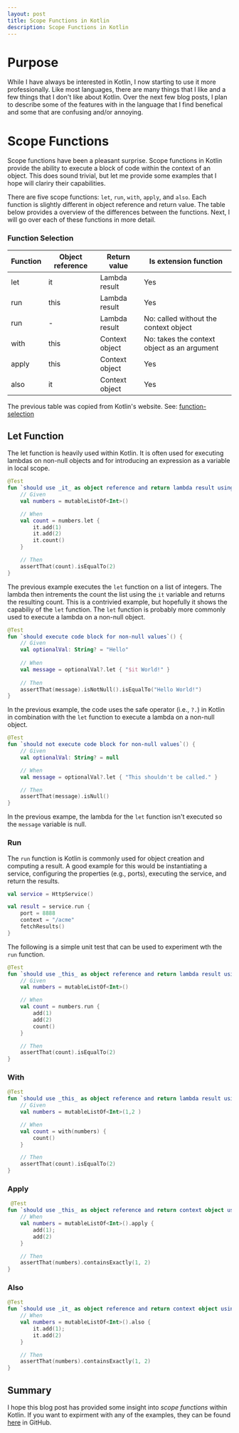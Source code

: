 ```yaml
---
layout: post
title: Scope Functions in Kotlin
description: Scope Functions in Kotlin
---
```

# Purpose

While I have always be interested in Kotlin, I now starting to use it more professionally. Like most languages, there are many things that I like and a few things that I don't like about Kotlin. Over the next few blog posts, I plan to describe some of the features with in the language that I find benefical and some that are confusing and/or annoying.  

# Scope Functions

Scope functions have been a pleasant surprise. Scope functions in Kotlin provide the ability to execute a block of code within the context of an object. This does sound trivial, but let me provide some examples that I hope will clariry their capabilities. 

There are five scope functions: `let`, `run`, `with`, `apply`, and `also`. Each function is slightly different in object reference and return value. The table below provides a overview of the differences between the functions. Next, I will go over each of these functions in more detail.

### Function Selection 

|Function	| Object reference | Return value   | Is extension function
|-----------|------------------|----------------|----------------------
| let       | it               | Lambda result  | Yes 
| run       | this             | Lambda result  | Yes
| run       | -                | Lambda result  | No: called without the context object
| with      | this             | Context object | No: takes the context object as an argument
| apply     | this             | Context object | Yes
| also      | it               | Context object | Yes

The previous table was copied from Kotlin's website. See: [function-selection](https://kotlinlang.org/docs/reference/scope-functions.html#function-selection)

## Let Function

The let function is heavily used within Kotlin. It is often used for executing lambdas on non-null objects and for introducing an expression as a variable in local scope. 


```kotlin
@Test
fun `should use _it_ as object reference and return lambda result using _let_ function`() {
    // Given
    val numbers = mutableListOf<Int>()

    // When
    val count = numbers.let {
        it.add(1)
        it.add(2)
        it.count()
    }

    // Then
    assertThat(count).isEqualTo(2)
}
```

The previous example executes the `let` function on a list of integers. The lambda then intrements the count the list using the `it` variable and returns the resulting count. This is a contrivied example, but hopefully it shows the capabiliy of the `let` function.  The `let` function is probably more commonly used to execute a lambda on a non-null object.

```kotlin
@Test
fun `should execute code block for non-null values`() {
    // Given 
    val optionalVal: String? = "Hello"
    
    // When
    val message = optionalVal?.let { "$it World!" }
    
    // Then
    assertThat(message).isNotNull().isEqualTo("Hello World!")
}
```

In the previous example, the code uses the safe operator (i.e., `?.`) in Kotlin in combination with the `let` function to execute a lambda on a non-null object.

```kotlin
@Test
fun `should not execute code block for non-null values`() {
    // Given 
    val optionalVal: String? = null

    // When
    val message = optionalVal?.let { "This shouldn't be called." }

    // Then
    assertThat(message).isNull()
}
```

In the previous exampe, the lambda for the `let` function isn't executed so the `message` variable is null. 


### Run

The `run` function is Kotlin is commonly used for object creation and computing a result. A good example for this would be instantiating a service, configuring the properties (e.g., ports), executing the service, and return the results.

```kotlin
val service = HttpService()

val result = service.run {
    port = 8888
    context = "/acme"
    fetchResults()
}
```

The following is a simple unit test that can be used to experiment wth the `run` function.

```kotlin
@Test
fun `should use _this_ as object reference and return lambda result using _run_ function`() {
    // Given
    val numbers = mutableListOf<Int>()

    // When
    val count = numbers.run {
        add(1)
        add(2)
        count()
    }

    // Then
    assertThat(count).isEqualTo(2)
}
```


### With

```kotlin
@Test
fun `should use _this_ as object reference and return lambda result using _with_ function`() {
    // Given
    val numbers = mutableListOf<Int>(1,2 )

    // When
    val count = with(numbers) {
        count()
    }

    // Then
    assertThat(count).isEqualTo(2)
}
```

### Apply 

```kotlin
 @Test
fun `should use _this_ as object reference and return context object using _apply_ function`() {
    // When
    val numbers = mutableListOf<Int>().apply {
        add(1);
        add(2)
    }

    // Then
    assertThat(numbers).containsExactly(1, 2)
}
```

### Also

```kotlin
@Test
fun `should use _it_ as object reference and return context object using _also_ function`() {
    // When
    val numbers = mutableListOf<Int>().also {
        it.add(1);
        it.add(2)
    }

    // Then
    assertThat(numbers).containsExactly(1, 2)
}
```

## Summary

I hope this blog post has provided some insight into _scope functions_ within Kotlin. If you want to expirment with any of the examples, they can be found [here](https://github.com/seanking/scope-functions-kotlin) in GitHub.

